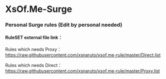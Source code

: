 # XsOf.Me-Surge  
### Personal Surge rules (Edit by personal needed)



#### RuleSET external file link：  

Rules which needs Proxy：  
https://raw.githubusercontent.com/xsnaruto/xsof.me-rule/master/Direct.list  

Rules which needs Direct：  
https://raw.githubusercontent.com/xsnaruto/xsof.me-rule/master/Proxy.list
